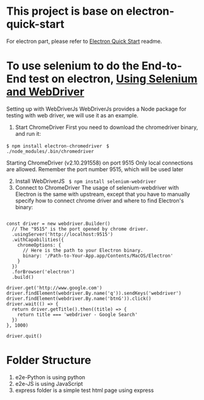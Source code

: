 
# This project is base on electron-quick-start

For electron part, please refer to [Electron Quick Start](https://github.com/electron/electron-quick-start) readme.

# To use selenium to do the End-to-End test on electron,  [Using Selenium and WebDriver](https://www.electronjs.org/docs/tutorial/using-selenium-and-webdriver)

Setting up with WebDriverJs
WebDriverJs provides a Node package for testing with web driver, we will use it as an example.

1. Start ChromeDriver
First you need to download the chromedriver binary, and run it:

``` $ npm install electron-chromedriver  ```
``` $ ./node_modules/.bin/chromedriver  ```

Starting ChromeDriver (v2.10.291558) on port 9515
Only local connections are allowed.
Remember the port number 9515, which will be used later

2. Install WebDriverJS
``` $ npm install selenium-webdriver``` 
3. Connect to ChromeDriver
The usage of selenium-webdriver with Electron is the same with upstream, except that you have to manually specify how to connect chrome driver and where to find Electron's binary:

```const webdriver = require('selenium-webdriver')

const driver = new webdriver.Builder()
  // The "9515" is the port opened by chrome driver.
  .usingServer('http://localhost:9515')
  .withCapabilities({
    chromeOptions: {
      // Here is the path to your Electron binary.
      binary: '/Path-to-Your-App.app/Contents/MacOS/Electron'
    }
  })
  .forBrowser('electron')
  .build()

driver.get('http://www.google.com')
driver.findElement(webdriver.By.name('q')).sendKeys('webdriver')
driver.findElement(webdriver.By.name('btnG')).click()
driver.wait(() => {
  return driver.getTitle().then((title) => {
    return title === 'webdriver - Google Search'
  })
}, 1000)

driver.quit()
```

# Folder Structure
1. e2e-Python is using python 
2. e2e-JS is using JavaScript 
3. express folder is a simple test html page using express
